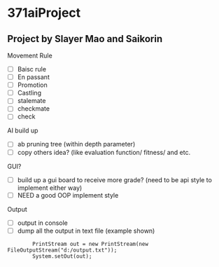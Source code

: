 # 371aiProject

## Project by Slayer Mao and Saikorin


Movement Rule

- [ ] Baisc rule
- [ ] En passant 
- [ ] Promotion
- [ ] Castling
- [ ] stalemate
- [ ] checkmate
- [ ] check

AI build up
- [ ] ab pruning tree (within depth parameter)
- [ ] copy others idea? (like evaluation function/ fitness/ and etc.

GUI?
- [ ] build up a gui board to receive more grade? (need to be api style to implement either way)
- [ ] NEED a good OOP implement style

Output
-[ ] output in console
-[ ] dump all the output in text file (example shown)
```
		PrintStream out = new PrintStream(new FileOutputStream("d:/output.txt"));
		System.setOut(out);
   ```
